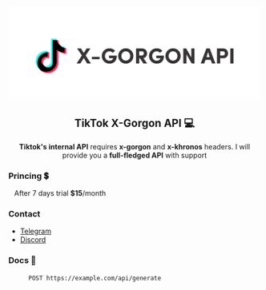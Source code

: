 <div align="center">
  <img src="images/banner.svg" width="500">
</div>

<h2 align="center">
  TikTok X-Gorgon API 💻
</h2>

<p align="center">
  <strong>Tiktok's internal API</strong> requires <strong>x-gorgon</strong> and <strong>x-khronos</strong> headers. I will provide you a <strong>full-fledged API</strong>  with support
</p>

### Princing 💲
&nbsp;&nbsp; After 7 days trial **$15**/month

### Contact
- [Telegram]()
- [Discord]()


### Docs 📕

<dl>
  <dd> 
    
    POST https://example.com/api/generate

  </dd>
</dl>

